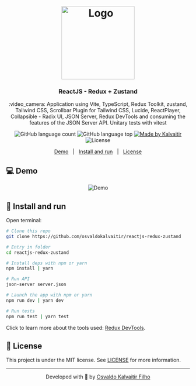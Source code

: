 <h1 align="center">
    <img src="/.github/assets/logo.svg"
    width="200px"
    alt="Logo" />
</h1>

<h3 align="center">
  ReactJS - Redux + Zustand
</h3>

<p align="center">
  :video_camera: Application using Vite, TypeScript, Redux Toolkit, zustand, Tailwind CSS, Scrollbar Plugin for Tailwind CSS, Lucide, ReactPlayer, Collapsible - Radix UI, JSON Server, Redux DevTools and consuming the features of the JSON Server API. 
  Unitary tests with vitest
</p>

<p align="center">
  <img alt="GitHub language count" src="https://img.shields.io/github/languages/count/osvaldokalvaitir/reactjs-redux-zustand.svg?color=00A83A">

  <img alt="GitHub language top" src="https://img.shields.io/github/languages/top/osvaldokalvaitir/reactjs-redux-zustand.svg?color=00A83A">

  <a href="https://kalvaitir.com/">
    <img alt="Made by Kalvaitir" src="https://img.shields.io/badge/made%20by-Kalvaitir-00A83A">
  </a>

  <img alt="License" src="https://img.shields.io/badge/license-MIT-00A83A">
</p>

<p align="center">
  <a href="#computer-demo">Demo</a>&nbsp;&nbsp;&nbsp;|&nbsp;&nbsp;&nbsp;<a href="#wrench-install-and-run">Install and run</a>&nbsp;&nbsp;&nbsp;|&nbsp;&nbsp;&nbsp;<a href="#memo-license">License</a>
</p>

## :computer: Demo

<p align="center">
  <img src="/.github/assets/demo.png" alt="Demo" />
</p>

## :wrench: Install and run

Open terminal:

```sh
# Clone this repo
git clone https://github.com/osvaldokalvaitir/reactjs-redux-zustand

# Entry in folder
cd reactjs-redux-zustand

# Install deps with npm or yarn
npm install | yarn

# Run API
json-server server.json

# Launch the app with npm or yarn
npm run dev | yarn dev

# Run tests
npm run test | yarn test
```

Click to learn more about the tools used: [Redux DevTools](https://github.com/osvaldokalvaitir/awesome/blob/main/src/browsers/chrome/extensions/redux-devtools.md).

## :memo: License

This project is under the MIT license. See [LICENSE](/LICENSE) for more information.

---

<p align="center">
Developed with 💚 by <a href="https://www.linkedin.com/in/osvaldokalvaitir">Osvaldo Kalvaitir Filho</a>
</p>
